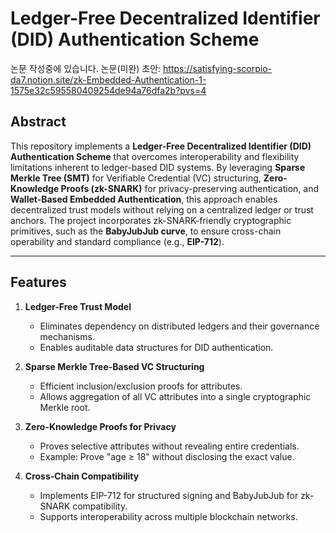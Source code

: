 # Ledger-Free Decentralized Identifier (DID) Authentication Scheme

논문 작성중에 있습니다.
논문(미완) 초안: https://satisfying-scorpio-da7.notion.site/zk-Embedded-Authentication-1-1575e32c595580409254de94a76dfa2b?pvs=4

## Abstract
This repository implements a **Ledger-Free Decentralized Identifier (DID) Authentication Scheme** that overcomes interoperability and flexibility limitations inherent to ledger-based DID systems. By leveraging **Sparse Merkle Tree (SMT)** for Verifiable Credential (VC) structuring, **Zero-Knowledge Proofs (zk-SNARK)** for privacy-preserving authentication, and **Wallet-Based Embedded Authentication**, this approach enables decentralized trust models without relying on a centralized ledger or trust anchors. The project incorporates zk-SNARK-friendly cryptographic primitives, such as the **BabyJubJub curve**, to ensure cross-chain operability and standard compliance (e.g., **EIP-712**).

---

## Features
1. **Ledger-Free Trust Model**  
   - Eliminates dependency on distributed ledgers and their governance mechanisms.  
   - Enables auditable data structures for DID authentication.

2. **Sparse Merkle Tree-Based VC Structuring**  
   - Efficient inclusion/exclusion proofs for attributes.  
   - Allows aggregation of all VC attributes into a single cryptographic Merkle root.

3. **Zero-Knowledge Proofs for Privacy**  
   - Proves selective attributes without revealing entire credentials.  
   - Example: Prove "age ≥ 18" without disclosing the exact value.

4. **Cross-Chain Compatibility**  
   - Implements EIP-712 for structured signing and BabyJubJub for zk-SNARK compatibility.  
   - Supports interoperability across multiple blockchain networks.


##
